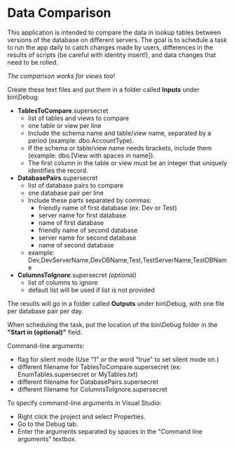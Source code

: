 # Data Comparison
This application is intended to compare the data in lookup tables between versions of the database on different servers.
The goal is to schedule a task to run the app daily to catch changes made by users, differences in the results of scripts (be careful with identity insert!), and data changes that need to be rolled.

*The comparison works for views too!*

Create these text files and put them in a folder called **Inputs** under bin\Debug:
* **TablesToCompare**.supersecret
    * list of tables and views to compare
    * one table or view per line
    * Include the schema name and table/view name, separated by a period (example: dbo.AccountType).
    * If the schema or table/view name needs brackets, include them (example: dbo.[View with spaces in name]).
    * The first column in the table or view must be an integer that uniquely identifies the record.
* **DatabasePairs**.supersecret
    * list of database pairs to compare
    * one database pair per line
    * Include these parts separated by commas:
        * friendly name of first database (ex: Dev or Test)
        * server name for first database
        * name of first database
        * friendly name of second database
        * server name for second database
        * name of second database
    * example: Dev,DevServerName,DevDBName,Test,TestServerName,TestDBName
* **ColumnsToIgnore**.supersecret *(optional)*
    * list of columns to ignore
    * default list will be used if list is not provided

The results will go in a folder called **Outputs** under bin\Debug, with one file per database pair per day.

When scheduling the task, put the location of the bin\Debug folder in the **"Start in (optional)"** field.

Command-line arguments:
* flag for silent mode (Use "1" or the word "true" to set silent mode on.)
* different filename for TablesToCompare.supersecret (ex: EnumTables.supersecret or MyTables.txt)
* different filename for DatabasePairs.supersecret
* different filename for ColumnsToIgnore.supersecret

To specify command-line arguments in Visual Studio:
* Right click the project and select Properties.
* Go to the Debug tab.
* Enter the arguments separated by spaces in the "Command line arguments" textbox.
